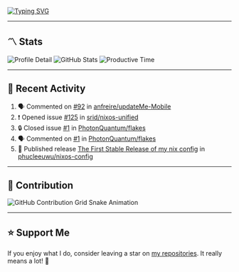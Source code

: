 [![Typing SVG](https://readme-typing-svg.demolab.com?font=&duration=2500&pause=100&center=true&vCenter=true&multiline=true&width=1000&height=60&lines=Hi+There!;Welcome+to+my+Github+profile+%F0%9F%91%8B)](https://git.io/typing-svg)

---

## 〽️ Stats

![Profile Detail](http://github-profile-summary-cards.vercel.app/api/cards/profile-details?username=phucleeuwu&theme=transparent)
![GitHub Stats](http://github-profile-summary-cards.vercel.app/api/cards/stats?username=phucleeuwu&theme=transparent)
![Productive Time](http://github-profile-summary-cards.vercel.app/api/cards/productive-time?username=phucleeuwu&theme=transparent&utcOffset=8)

---

## 📝 Recent Activity

<!--START_SECTION:activity-->
1. 🗣 Commented on [#92](https://github.com/anfreire/updateMe-Mobile/issues/92#issuecomment-2848571894) in [anfreire/updateMe-Mobile](https://github.com/anfreire/updateMe-Mobile)
2. ❗ Opened issue [#125](https://github.com/srid/nixos-unified/issues/125) in [srid/nixos-unified](https://github.com/srid/nixos-unified)
3. 🔒 Closed issue [#1](https://github.com/PhotonQuantum/flakes/issues/1) in [PhotonQuantum/flakes](https://github.com/PhotonQuantum/flakes)
4. 🗣 Commented on [#1](https://github.com/PhotonQuantum/flakes/issues/1#issuecomment-2833876378) in [PhotonQuantum/flakes](https://github.com/PhotonQuantum/flakes)
5. 🚀 Published release [The First Stable Release of my nix config](https://github.com/phucleeuwu/nixos-config/releases/tag/v1.0) in [phucleeuwu/nixos-config](https://github.com/phucleeuwu/nixos-config)
<!--END_SECTION:activity-->

<!--START_SECTION:waka-->
<!--END_SECTION:waka-->

---

## 🐍 Contribution

<picture>
  <source media="(prefers-color-scheme: dark)" srcset="https://raw.githubusercontent.com/phucleeuwu/phucleeuwu/output/github-contribution-grid-snake-dark.svg">
  <source media="(prefers-color-scheme: light)" srcset="https://raw.githubusercontent.com/phucleeuwu/phucleeuwu/output/github-contribution-grid-snake.svg">
  <img alt="GitHub Contribution Grid Snake Animation" src="https://raw.githubusercontent.com/phucleeuwu/phucleeuwu/output/github-contribution-grid-snake.svg">
</picture>

---

## ⭐ Support Me

If you enjoy what I do, consider leaving a star on [my repositories](https://github.com/phucleeuwu?tab=repositories&type=source). It really means a lot! 💙
